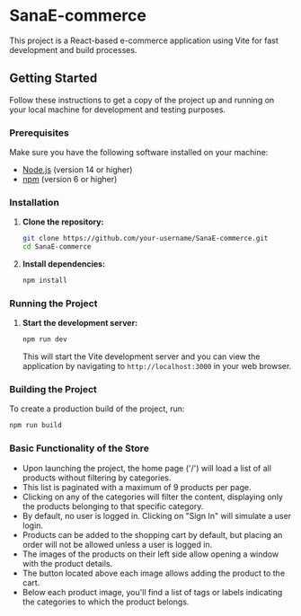 # SanaE-commerce

This project is a React-based e-commerce application using Vite for fast development and build processes.

## Getting Started

Follow these instructions to get a copy of the project up and running on your local machine for development and testing purposes.

### Prerequisites

Make sure you have the following software installed on your machine:

- [Node.js](https://nodejs.org/) (version 14 or higher)
- [npm](https://www.npmjs.com/) (version 6 or higher)

### Installation

1. **Clone the repository:**

    ```sh
    git clone https://github.com/your-username/SanaE-commerce.git
    cd SanaE-commerce
    ```

2. **Install dependencies:**

    ```sh
    npm install
    ```

### Running the Project

1. **Start the development server:**

    ```sh
    npm run dev
    ```

    This will start the Vite development server and you can view the application by navigating to `http://localhost:3000` in your web browser.

### Building the Project

To create a production build of the project, run:

```sh
npm run build
 ```

### Basic Functionality of the Store

- Upon launching the project, the home page ('/') will load a list of all products without filtering by categories.
- This list is paginated with a maximum of 9 products per page.
- Clicking on any of the categories will filter the content, displaying only the products belonging to that specific category.
- By default, no user is logged in. Clicking on "Sign In" will simulate a user login.
- Products can be added to the shopping cart by default, but placing an order will not be allowed unless a user is logged in.
- The images of the products on their left side allow opening a window with the product details.
- The button located above each image allows adding the product to the cart.
- Below each product image, you'll find a list of tags or labels indicating the categories to which the product belongs.
